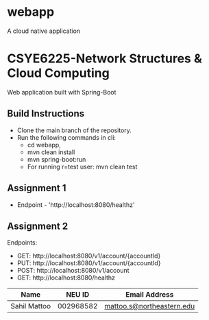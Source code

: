 # webapp
A cloud native application
# CSYE6225-Network Structures & Cloud Computing 
Web application built with Spring-Boot

## Build Instructions
* Clone the main branch of the repository.
* Run the following commands in cli: 
  * cd webapp,
  * mvn clean install
  * mvn spring-boot:run
  * For running r=test user: mvn clean test


## Assignment 1
-   Endpoint - 'http://localhost:8080/healthz'


## Assignment 2 
Endpoints:
  - GET:  http://localhost:8080/v1/account/{accountId}
  - PUT:  http://localhost:8080/v1/account/{accountId}
  - POST: http://localhost:8080/v1/account
  - GET:  http://localhost:8080/healthz

| Name | NEU ID | Email Address              
|------| --- |----------------------------
| Sahil Mattoo | 002968582 | mattoo.s@northeastern.edu 




